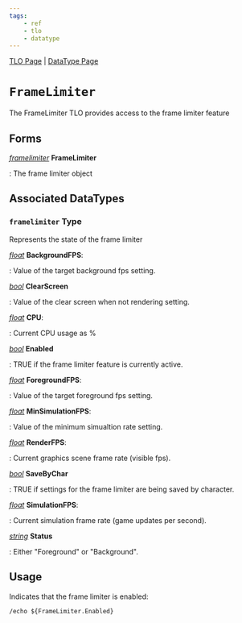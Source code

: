 ```yaml
---
tags:
    - ref
    - tlo
    - datatype
---
```

[TLO Page](../top-level-objects/tlo-list.md) | [DataType Page](../data-types/datatype-list.md)
# `FrameLimiter`

The FrameLimiter TLO provides access to the frame limiter feature

## Forms

[_framelimiter_](#framelimiter-type) **FrameLimiter**

:   The frame limiter object

## Associated DataTypes

### `framelimiter` Type

Represents the state of the frame limiter

[_float_][float] **BackgroundFPS**:

:   Value of the target background fps setting.

[_bool_][bool] **ClearScreen**

:   Value of the clear screen when not rendering setting.

[_float_][float] **CPU**:

:   Current CPU usage as %

[_bool_][bool] **Enabled**

:   TRUE if the frame limiter feature is currently active.

[_float_][float] **ForegroundFPS**:

:   Value of the target foreground fps setting.

[_float_][float] **MinSimulationFPS**:

:   Value of the minimum simualtion rate setting.

[_float_][float] **RenderFPS**:

:   Current graphics scene frame rate (visible fps).

[_bool_][bool] **SaveByChar**

:   TRUE if settings for the frame limiter are being saved by character.

[_float_][float] **SimulationFPS**:

:   Current simulation frame rate (game updates per second).

[_string_][string] **Status**

:   Either "Foreground" or "Background".


## Usage

Indicates that the frame limiter is enabled:

```
/echo ${FrameLimiter.Enabled}
```

[bool]: ../data-types/datatype-bool.md
[string]: ../data-types/datatype-string.md
[float]: ../data-types/datatype-float.md
[Frame Limiter]: ../../main/features/framelimiter.md
